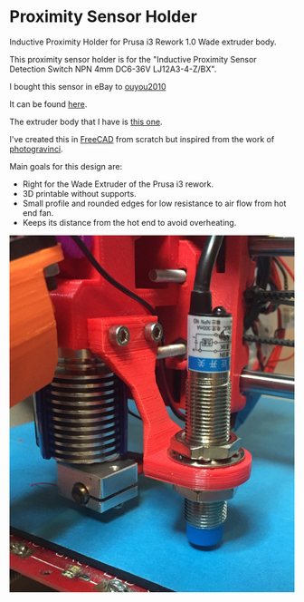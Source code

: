 # Proximity Sensor Holder

Inductive Proximity Holder for Prusa i3 Rework 1.0 Wade extruder body.

This proximity sensor holder is for the "Inductive Proximity Sensor Detection Switch NPN 4mm DC6-36V LJ12A3-4-Z/BX".

I bought this sensor in eBay to [ouyou2010](http://www.ebay.co.uk/usr/ouyou2010?_trksid=p2047675.l2559)

It can be found [here](http://www.ebay.co.uk/itm/131402459032?_trksid=p2057872.m2749.l2649&ssPageName=STRK%3AMEBIDX%3AIT).

The extruder body that I have is [this one](http://www.thingiverse.com/thing:119616).

I've created this in [FreeCAD](http://freecadweb.org/) from scratch but inspired from the work of [photogravinci](http://www.thingiverse.com/fotogravinci).

Main goals for this design are:

- Right for the Wade Extruder of the Prusa i3 rework.
- 3D printable without supports.
- Small profile and rounded edges for low resistance to air flow from hot end fan.
- Keeps its distance from the hot end to avoid overheating.

![Sensor Holder](images/Image4.jpg)
